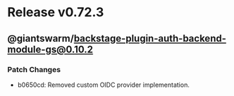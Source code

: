 # Release v0.72.3

## @giantswarm/backstage-plugin-auth-backend-module-gs@0.10.2

### Patch Changes

- b0650cd: Removed custom OIDC provider implementation.

